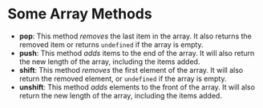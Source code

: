 # Some Array Methods
* **pop**: This method _removes_ the last item in the array. It also returns the removed item or returns `undefined` if the array is empty.
* **push**: This method _adds_ items to the end of the array. It will also return the new length of the array, including the items added.
* **shift**: This method _removes_ the first element of the array. It will also return the removed element, or `undefined` if the array is empty.
* **unshift**: This method _adds_ elements to the front of the array. It will also return the new length of the array, including the items added.
